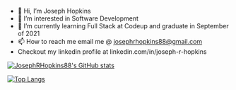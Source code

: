 - 👋 Hi, I’m Joseph Hopkins
- 👀 I’m interested in Software Development
- 🌱 I’m currently learning Full Stack at Codeup and graduate in September of 2021
- 📫 How to reach me email me @ josephrhopkins88@gmail.com 
- Checkout my linkedin profile at linkedin.com/in/joseph-r-hopkins

<!---
JosephRHopkins88/JosephRHopkins88 is a ✨ special ✨ repository because its `README.md` (this file) appears on your GitHub profile.
You can click the Preview link to take a look at your changes.
--->

[![JosephRHopkins88's GitHub stats](https://github-readme-stats.vercel.app/api?username=JosephRHopkins88&count_private=true&theme=dark&show_icons=true)](https://github.com/samkotech/github-readme-stats)

[![Top Langs](https://github-readme-stats.vercel.app/api/top-langs/?username=JosephRHopkins88)](https://github.com/JosephRHopkins88/github-readme-stats)

